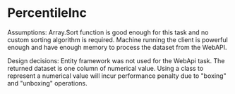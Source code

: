 # PercentileInc
Assumptions:
Array.Sort function is good enough for this task and no custom sorting algorithm is required.
Machine running the client is powerful enough and have enough memory to process the dataset from the WebAPI. 

Design decisions:
Entity framework was not used for the WebApi task. The returned dataset is one column of numerical value. Using a class to represent a numerical value will incur performance penalty due to "boxing" and "unboxing" operations.
